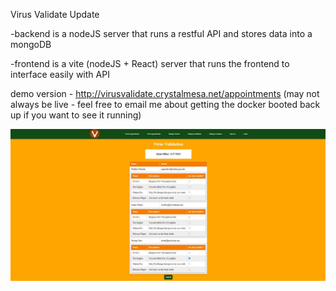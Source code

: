 Virus Validate Update


-backend is a nodeJS server that runs a restful API and stores data into a mongoDB

-frontend is a vite (nodeJS + React) server that runs the frontend to interface easily with API


demo version - http://virusvalidate.crystalmesa.net/appointments (may not always be live - feel free to email me about getting the docker booted back up if you want to see it running)


![[Preview]](img/VVPicture.JPG)

